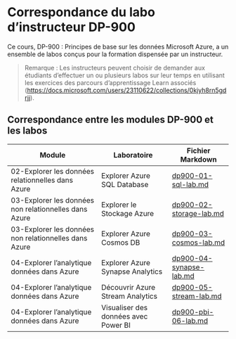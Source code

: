 # Correspondance du labo d’instructeur DP-900

Ce cours, DP-900 : Principes de base sur les données Microsoft Azure, a un ensemble de labos conçus pour la formation dispensée par un instructeur. 

> Remarque : Les instructeurs peuvent choisir de demander aux étudiants d’effectuer un ou plusieurs labos sur leur temps en utilisant les exercices des parcours d’apprentissage Learn associés (https://docs.microsoft.com/users/23110622/collections/0kjyh8rn5gdrjj). 

## Correspondance entre les modules DP-900 et les labos

| Module | Laboratoire | Fichier Markdown |
| --- | --- | --- |
| 02-Explorer les données relationnelles dans Azure | Explorer Azure SQL Database | [dp900-01-sql-lab.md](https://github.com/MicrosoftLearning/DP-900T00A-Azure-Data-Fundamentals/blob/master/Instructions/Labs/dp900-01-sql-lab.md) |
| 03-Explorer les données non relationnelles dans Azure | Explorer le Stockage Azure | [dp900-02-storage-lab.md](https://github.com/MicrosoftLearning/DP-900T00A-Azure-Data-Fundamentals/blob/master/Instructions/Labs/dp900-02-storage-lab.md) |
| 03-Explorer les données non relationnelles dans Azure| Explorer Azure Cosmos DB  | [dp900-03-cosmos-lab.md](https://github.com/MicrosoftLearning/DP-900T00A-Azure-Data-Fundamentals/blob/master/Instructions/Labs/dp900-03-cosmos-lab.md) |
| 04-Explorer l’analytique données dans Azure | Explorer Azure Synapse Analytics | [dp900-04-synapse-lab.md](https://github.com/MicrosoftLearning/DP-900T00A-Azure-Data-Fundamentals/blob/master/Instructions/Labs/dp900-04-synapse-lab.md) |
| 04-Explorer l’analytique données dans Azure | Découvrir Azure Stream Analytics | [dp900-05-stream-lab.md](https://github.com/MicrosoftLearning/DP-900T00A-Azure-Data-Fundamentals/blob/master/Instructions/Labs/dp900-05-stream-lab.md) |
| 04-Explorer l’analytique données dans Azure | Visualiser des données avec Power BI | [dp900-pbi-06-lab.md](https://github.com/MicrosoftLearning/DP-900T00A-Azure-Data-Fundamentals/blob/master/Instructions/Labs/dp900-pbi-06-lab.md) |

